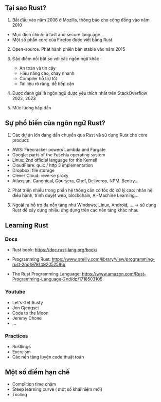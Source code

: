 ## Tại sao Rust? 

1. Bắt đầu vào năm 2006 ở  Mozilla, thông báo cho cộng đồng vào năm 2010

+ Mục đích chính: a fast and secure language
+ Một số phần core của Firefox được viết bằng Rust 

2. Open-source. Phát hành phiên bản stable vào năm 2015 

3. Đặc điểm nổi bật so với các ngôn ngữ khác : 
    + An toàn và tin cậy
    + Hiệu năng cao, chạy nhanh 
    + Compiler hỗ trợ tốt 
    + Tài liệu rõ ràng, dễ tiếp cận 
4. Được đánh giá là ngôn ngữ được yêu thích nhất trên StackOverflow 2022, 2023 

5. Mức lương hấp dẫn 

## Sự phổ biến của ngôn ngữ Rust?
1. Các dự án lớn đang dần chuyển qua Rust và sử dụng Rust cho core product:

+ AWS: Firecracker powers Lambda and Fargate
+ Google: parts of the Fuschia operating system
+ Linux: 2nd official language for the Kernel!
+ CloudFlare: quic / http 3 implementation
+ Dropbox: file storage
+ Clever Cloud: reverse proxy
+ Atlassian, Canonical, Coursera, Chef, Deliveroo, NPM, Sentry…

2. Phát triển nhiều trong phần hệ thống cần có tốc độ xử lý cao: nhân hệ điều hành, trình duyệt web, blockchain, AI-Machine Learning...

3. Ngoài ra hỗ trợ đa nền tảng như Windows, Linux, Android, ... -> sử dụng Rust để xây dựng nhiều ứng dụng trên các nền tảng khác nhau 

## Learning Rust

### Docs
+ Rust book: https://doc.rust-lang.org/book/

+ Programming Rust: https://www.oreilly.com/library/view/programming-rust-2nd/9781492052586/

+ The Rust Programming Language: https://www.amazon.com/Rust-Programming-Language-2nd/dp/1718503105

### Youtube
+ Let's Get Rusty
+ Jon Gjengset
+ Code to the Moon
+ Jeremy Chone
+ ... 

### Practices 

+ Rustlings
+ Exercism
+ Các nền tảng luyện code thuật toán 


## Một số điểm hạn chế
+ Complition time chậm 
+ Steep learning curve ( một số khái niệm mới)
+ Tooling 


